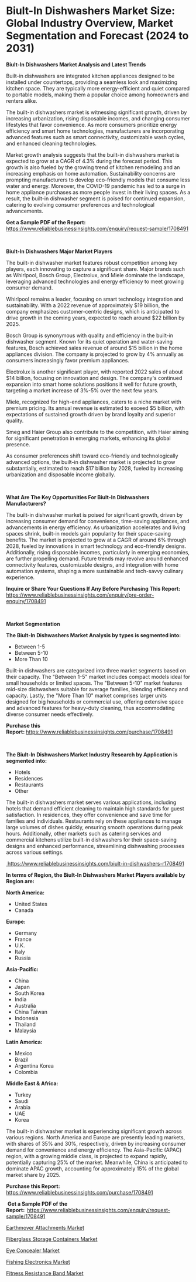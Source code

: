 <p><h1>Biult-In Dishwashers Market Size: Global Industry Overview, Market Segmentation and Forecast (2024 to 2031)</h1></p><p><strong>Biult-In Dishwashers Market Analysis and Latest Trends</strong></p>
<p><p>Built-in dishwashers are integrated kitchen appliances designed to be installed under countertops, providing a seamless look and maximizing kitchen space. They are typically more energy-efficient and quiet compared to portable models, making them a popular choice among homeowners and renters alike.</p><p>The built-in dishwashers market is witnessing significant growth, driven by increasing urbanization, rising disposable incomes, and changing consumer lifestyles that favor convenience. As more consumers prioritize energy efficiency and smart home technologies, manufacturers are incorporating advanced features such as smart connectivity, customizable wash cycles, and enhanced cleaning technologies. </p><p>Market growth analysis suggests that the built-in dishwashers market is expected to grow at a CAGR of 4.3% during the forecast period. This growth is also fueled by the growing trend of kitchen remodeling and an increasing emphasis on home automation. Sustainability concerns are prompting manufacturers to develop eco-friendly models that consume less water and energy. Moreover, the COVID-19 pandemic has led to a surge in home appliance purchases as more people invest in their living spaces. As a result, the built-in dishwasher segment is poised for continued expansion, catering to evolving consumer preferences and technological advancements.</p></p>
<p><strong>Get a Sample PDF of the Report:&nbsp;</strong> <a href="https://www.reliablebusinessinsights.com/enquiry/request-sample/1708491?utm_campaign=1509&utm_medium=2&utm_source=Github&utm_content=ia&utm_term=21102024&utm_id=biult-in-dishwashers">https://www.reliablebusinessinsights.com/enquiry/request-sample/1708491</a></p>
<p>&nbsp;</p>
<p><strong>Biult-In Dishwashers Major Market Players</strong></p>
<p><p>The built-in dishwasher market features robust competition among key players, each innovating to capture a significant share. Major brands such as Whirlpool, Bosch Group, Electrolux, and Miele dominate the landscape, leveraging advanced technologies and energy efficiency to meet growing consumer demand.</p><p>Whirlpool remains a leader, focusing on smart technology integration and sustainability. With a 2022 revenue of approximately $19 billion, the company emphasizes customer-centric designs, which is anticipated to drive growth in the coming years, expected to reach around $22 billion by 2025.</p><p>Bosch Group is synonymous with quality and efficiency in the built-in dishwasher segment. Known for its quiet operation and water-saving features, Bosch achieved sales revenue of around $15 billion in the home appliances division. The company is projected to grow by 4% annually as consumers increasingly favor premium appliances.</p><p>Electrolux is another significant player, with reported 2022 sales of about $14 billion, focusing on innovation and design. The company's continued expansion into smart home solutions positions it well for future growth, targeting a market increase of 3%-5% over the next few years.</p><p>Miele, recognized for high-end appliances, caters to a niche market with premium pricing. Its annual revenue is estimated to exceed $5 billion, with expectations of sustained growth driven by brand loyalty and superior quality.</p><p>Smeg and Haier Group also contribute to the competition, with Haier aiming for significant penetration in emerging markets, enhancing its global presence.</p><p>As consumer preferences shift toward eco-friendly and technologically advanced options, the built-in dishwasher market is projected to grow substantially, estimated to reach $17 billion by 2028, fueled by increasing urbanization and disposable income globally.</p></p>
<p>&nbsp;</p>
<p><strong>What Are The Key Opportunities For Biult-In Dishwashers Manufacturers?</strong></p>
<p><p>The built-in dishwasher market is poised for significant growth, driven by increasing consumer demand for convenience, time-saving appliances, and advancements in energy efficiency. As urbanization accelerates and living spaces shrink, built-in models gain popularity for their space-saving benefits. The market is projected to grow at a CAGR of around 6% through 2028, fueled by innovations in smart technology and eco-friendly designs. Additionally, rising disposable incomes, particularly in emerging economies, are further propelling demand. Future trends may revolve around enhanced connectivity features, customizable designs, and integration with home automation systems, shaping a more sustainable and tech-savvy culinary experience.</p></p>
<p><strong>Inquire or Share Your Questions If Any Before Purchasing This Report:</strong> <a href="https://www.reliablebusinessinsights.com/enquiry/pre-order-enquiry/1708491?utm_campaign=1509&utm_medium=2&utm_source=Github&utm_content=ia&utm_term=21102024&utm_id=biult-in-dishwashers">https://www.reliablebusinessinsights.com/enquiry/pre-order-enquiry/1708491</a></p>
<p>&nbsp;</p>
<p><strong>Market Segmentation</strong></p>
<p><strong>The Biult-In Dishwashers Market Analysis by types is segmented into:</strong></p>
<p><ul><li>Between 1-5</li><li>Between 5-10</li><li>More Than 10</li></ul></p>
<p><p>Built-in dishwashers are categorized into three market segments based on their capacity. The "Between 1-5" market includes compact models ideal for small households or limited spaces. The "Between 5-10" market features mid-size dishwashers suitable for average families, blending efficiency and capacity. Lastly, the "More Than 10" market comprises larger units designed for big households or commercial use, offering extensive space and advanced features for heavy-duty cleaning, thus accommodating diverse consumer needs effectively.</p></p>
<p><strong>Purchase this Report:&nbsp;</strong><a href="https://www.reliablebusinessinsights.com/purchase/1708491?utm_campaign=1509&utm_medium=2&utm_source=Github&utm_content=ia&utm_term=21102024&utm_id=biult-in-dishwashers">https://www.reliablebusinessinsights.com/purchase/1708491</a></p>
<p>&nbsp;</p>
<p><strong>The Biult-In Dishwashers Market Industry Research by Application is segmented into:</strong></p>
<p><ul><li>Hotels</li><li>Residences</li><li>Restaurants</li><li>Other</li></ul></p>
<p><p>The built-in dishwashers market serves various applications, including hotels that demand efficient cleaning to maintain high standards for guest satisfaction. In residences, they offer convenience and save time for families and individuals. Restaurants rely on these appliances to manage large volumes of dishes quickly, ensuring smooth operations during peak hours. Additionally, other markets such as catering services and commercial kitchens utilize built-in dishwashers for their space-saving designs and enhanced performance, streamlining dishwashing processes across various settings.</p></p>
<p><a href="https://www.reliablebusinessinsights.com/biult-in-dishwashers-r1708491?utm_campaign=1509&utm_medium=2&utm_source=Github&utm_content=ia&utm_term=21102024&utm_id=biult-in-dishwashers">&nbsp;https://www.reliablebusinessinsights.com/biult-in-dishwashers-r1708491</a></p>
<p><strong>In terms of Region, the Biult-In Dishwashers Market Players available by Region are:</strong></p>
<p>
    <p> <strong> North America: </strong>
        <ul>
            <li>United States</li>
            <li>Canada</li>
        </ul>
        </p> 
    <p> <strong> Europe: </strong>
        <ul>
            <li>Germany</li>
            <li>France</li>
            <li>U.K.</li>
            <li>Italy</li>
            <li>Russia</li>
        </ul>
        </p> 
    <p> <strong> Asia-Pacific: </strong>
        <ul>
            <li>China</li>
            <li>Japan</li>
            <li>South Korea</li>
            <li>India</li>
            <li>Australia</li>
            <li>China Taiwan</li>
            <li>Indonesia</li>
            <li>Thailand</li>
            <li>Malaysia</li>
        </ul>
        </p> 
    <p> <strong> Latin America: </strong>
        <ul>
            <li>Mexico</li>
            <li>Brazil</li>
            <li>Argentina Korea</li>
            <li>Colombia</li>
        </ul>
        </p> 
    <p> <strong> Middle East & Africa: </strong>
        <ul>
            <li>Turkey</li>
            <li>Saudi</li>
            <li>Arabia</li>
            <li>UAE</li>
            <li>Korea</li>
        </ul>
    </p>
    </p>
<p><p>The built-in dishwasher market is experiencing significant growth across various regions. North America and Europe are presently leading markets, with shares of 35% and 30%, respectively, driven by increasing consumer demand for convenience and energy efficiency. The Asia-Pacific (APAC) region, with a growing middle class, is projected to expand rapidly, potentially capturing 25% of the market. Meanwhile, China is anticipated to dominate APAC growth, accounting for approximately 15% of the global market share by 2025.</p></p>
<p><strong>Purchase this Report: </strong><a href="https://www.reliablebusinessinsights.com/purchase/1708491?utm_campaign=1509&utm_medium=2&utm_source=Github&utm_content=ia&utm_term=21102024&utm_id=biult-in-dishwashers">https://www.reliablebusinessinsights.com/purchase/1708491</a></p>
<p>&nbsp;<strong>Get a Sample PDF of the Report:&nbsp;&nbsp;</strong><a href="https://www.reliablebusinessinsights.com/enquiry/request-sample/1708491?utm_campaign=1509&utm_medium=2&utm_source=Github&utm_content=ia&utm_term=21102024&utm_id=biult-in-dishwashers">https://www.reliablebusinessinsights.com/enquiry/request-sample/1708491</a></p>
<p><strong></strong></p>
<p><p><a href="https://github.com/BellAuer/Market-Research-Report-List-1/blob/main/earthmover-attachments-market.md?utm_campaign=1509&utm_medium=2&utm_source=Github&utm_content=ia&utm_term=21102024&utm_id=biult-in-dishwashers">Earthmover Attachments Market</a></p><p><a href="https://www.linkedin.com/pulse/fiberglass-storage-containers-market-emerging-trends-future-prospects-7s3uc?utm_campaign=1509&utm_medium=2&utm_source=Github&utm_content=ia&utm_term=21102024&utm_id=biult-in-dishwashers">Fiberglass Storage Containers Market</a></p><p><a href="https://www.linkedin.com/pulse/eye-concealer-sector-surge-6-growth-roadmap-2031-kuznets-zkfuc?utm_campaign=1509&utm_medium=2&utm_source=Github&utm_content=ia&utm_term=21102024&utm_id=biult-in-dishwashers">Eye Concealer Market</a></p><p><a href="https://www.linkedin.com/pulse/fishing-electronics-market-strategic-insights-product-evolution-4xcmc?utm_campaign=1509&utm_medium=2&utm_source=Github&utm_content=ia&utm_term=21102024&utm_id=biult-in-dishwashers">Fishing Electronics Market</a></p><p><a href="https://www.linkedin.com/pulse/fitness-resistance-band-market-emerging-trends-future-prospects-objnc?utm_campaign=1509&utm_medium=2&utm_source=Github&utm_content=ia&utm_term=21102024&utm_id=biult-in-dishwashers">Fitness Resistance Band Market</a></p></p>